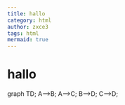 ```yaml
---
title: hallo
category: html
author: zxce3
tags: html
mermaid: true
---
```


# hallo

<div class="mermaid">
graph TD;
    A-->B;
    A-->C;
    B-->D;
    C-->D;
</div>